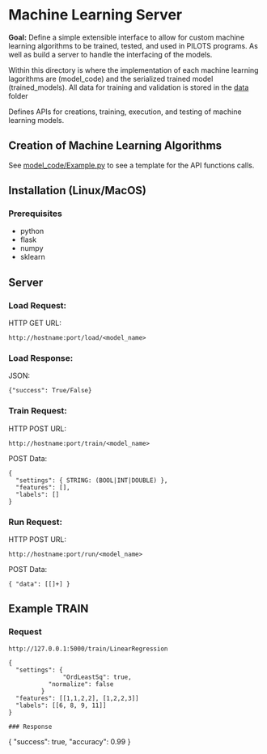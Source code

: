 # Machine Learning Server

**Goal:**
Define a simple extensible interface to allow for custom machine learning algorithms to be trained, tested, and used in PILOTS programs. As well as build a server to handle the interfacing of the models.

Within this directory is where the implementation of each machine learning lagorithms are (model_code) and the serialized trained model (trained_models). All data for training and validation is stored in the [data](../data) folder

Defines APIs for creations, training, execution, and testing of machine learning models.

## Creation of Machine Learning Algorithms

See [model_code/Example.py](./model_code/Example.py) to see a template for the API functions calls.

## Installation (Linux/MacOS)
### Prerequisites

* python
* flask
* numpy
* sklearn


## Server

### Load Request:
HTTP GET URL:
~~~
http://hostname:port/load/<model_name>
~~~
### Load Response:
JSON:
~~~
{"success": True/False}
~~~
### Train Request:

HTTP POST URL:
~~~
http://hostname:port/train/<model_name>
~~~
POST Data:
~~~
{
  "settings": { STRING: (BOOL|INT|DOUBLE) },
  "features": [],
  "labels": []
}
~~~

### Run Request:
HTTP POST URL:
~~~
http://hostname:port/run/<model_name>
~~~
POST Data:
~~~
{ "data": [[]+] }
~~~

## Example TRAIN
### Request
~~~
http://127.0.0.1:5000/train/LinearRegression

{
  "settings": {
               "OrdLeastSq": true,
	       "normalize": false
	     }
  "features": [[1,1,2,2], [1,2,2,3]]
  "labels": [[6, 8, 9, 11]]
}

### Response
~~~
{
  "success": true,
  "accuracy": 0.99
}
~~~
